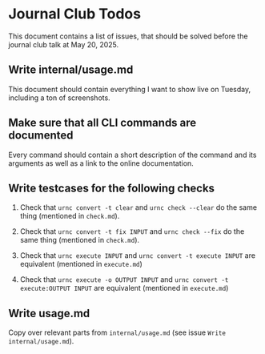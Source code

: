 # Journal Club Todos

This document contains a list of issues, that should be solved before the journal club talk at May 20, 2025.

## Write internal/usage.md

This document should contain everything I want to show live on Tuesday, including a ton of screenshots.

## Make sure that all CLI commands are documented

Every command should contain a short description of the command and its arguments as well as a link to the online documentation.

## Write testcases for the following checks

1. Check that `urnc convert -t clear` and `urnc check --clear` do the same thing (mentioned in `check.md`).

2. Check that `urnc convert -t fix INPUT` and `urnc check --fix` do the same thing (mentioned in `check.md`).

3. Check that `urnc execute INPUT` and `urnc convert -t execute INPUT` are equivalent (mentioned in `execute.md`)

4. Check that `urnc execute -o OUTPUT INPUT` and `urnc convert -t execute:OUTPUT INPUT` are equivalent (mentioned in `execute.md`)

## Write usage.md

Copy over relevant parts from `internal/usage.md` (see issue `Write internal/usage.md`).